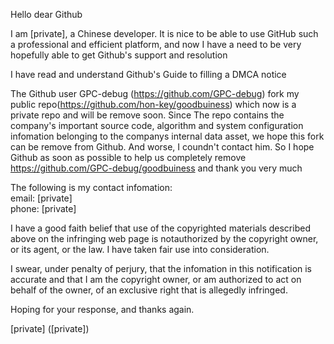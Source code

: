 Hello dear Github

I am [private], a Chinese developer. It is nice to be able to use GitHub such a professional and efficient platform, and now I have a need to be very hopefully able to get Github's support and resolution

I have read and understand Github's Guide to filling a DMCA notice

The Github user GPC-debug (https://github.com/GPC-debug) fork my public repo(https://github.com/hon-key/goodbuiness) which now is a private repo and will be remove soon. Since The repo contains the company's important source code, algorithm and system configuration infomation belonging to the companys internal data asset, we hope this fork can be remove from Github. And worse, I coundn't contact him. So I hope Github as soon as possible to help us completely remove https://github.com/GPC-debug/goodbuiness and thank you very much

The following is my contact infomation:  
email: [private]  
phone: [private]

I have a good faith belief that use of the copyrighted materials described above on the infringing web page is notauthorized by the copyright owner, or its agent, or the law. I have taken fair use into consideration.

I swear, under penalty of perjury, that the infomation in this notification is accurate and that I am the copyright owner, or am authorized to act on behalf of the owner, of an exclusive right that is allegedly infringed.

Hoping for your response, and thanks again.

[private] ([private])
